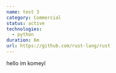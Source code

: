 ```yaml
---
name: test 3
category: Commercial
status: active
technologies:
  - python
duration: 6m
url: https://github.com/rust-lang/rust
---
```

h﻿ello im komeyl